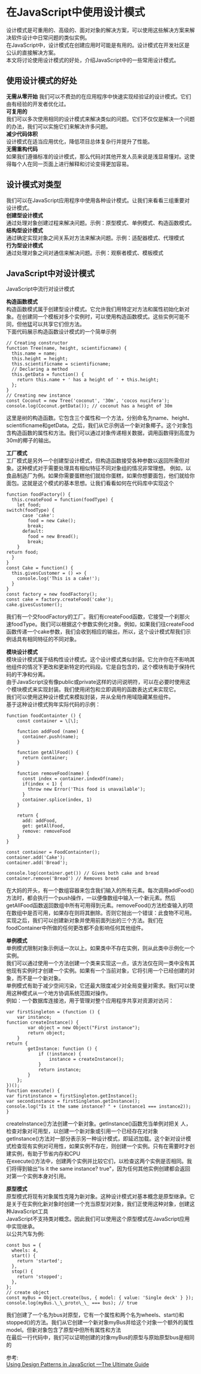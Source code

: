 # 在JavaScript中使用设计模式
设计模式是可重用的、高级的、面对对象的解决方案，可以使用这些解决方案来解决软件设计中日常问题的类似实例。  
在JavaScript中，设计模式在创建应用时可能是有用的。设计模式在开发社区是公认的直接解决方案。  
本文将讨论使用设计模式的好处，介绍JavaScript中的一些常用设计模式。  

## 使用设计模式的好处
**无需从零开始**
我们可以不费劲的在应用程序中快速实现经验证的设计模式。它们由有经验的开发者优化过。  
**可复用的**  
我们可以多次使用相同的设计模式来解决类似的问题。它们不仅仅是解决一个问题的办法，我们可以实施它们来解决许多问题。  
**减少代码体积**  
设计模式在适当应用优化，降低项目总体复杂行并提升了性能。  
**无需重构代码**  
如果我们遵循标准的设计模式，那么代码对其他开发人员来说是浅显易懂对。这使得每个人在同一页面上进行解释和讨论变得更加容易。  

## 设计模式对类型
我们可以在JavaScript应用程序中使用各种设计模式。让我们来看看三组重要对设计模式。  
**创建型设计模式**  
通过处理对象创建过程来解决问题。示例：原型模式、单例模式、构造函数模式。  
**结构型设计模式**  
通过确定实现对象之间关系对方法来解决问题。示例：适配器模式、代理模式  
**行为型设计模式**  
通过处理对象之间对通信来解决问题。示例：观察者模式、模板模式  

## JavaScript中对设计模式
JavaScript中流行对设计模式  

**构造函数模式**  
构造函数模式属于创建型设计模式。它允许我们用特定对方法和属性初始化新对象。在创建同一个模板对多个实例时，可以使用构造函数模式。这些实例可能不同，但他猛可以共享它们但方法。  
下面代码展示构造函数设计模式的一个简单示例  
``` 
// Creating constructor
function Tree(name, height, scientificname) {
  this.name = name;
  this.height = height;
  this.scientificname = scientificname;
  // Declaring a method
  this.getData = function() {
    return this.name + ' has a height of ' + this.height;
  };
}
// Creating new instance
const Coconut = new Tree('coconut', '30m', 'cocos nucifera');
console.log(Coconut.getData()); // coconut has a height of 30m
```
这里是树的构造函数。它包含三个属性和一个方法，分别命名为name、height、scientificname和getData。之后，我们从它示例话一个新对象椰子。这个对象包含构造函数的属性和方法。我们可以通过对象传递相关数据，调用函数得到高度为30m的椰子的输出。  

**工厂模式**  
工厂模式是另外一个创建型设计模式，但构造函数接受各种参数以返回所需但对象。这种模式对于需要处理具有相似特征不同对象组的情况非常理想。
例如，以食品制造厂为例。如果你需要蛋糕他们就给你蛋糕，如果你想要面包，他们就给你面包。这就是这个模式的基本思想。让我们看看如何在代码库中实现这个  
``` 
function foodFactory() {
  this.createFood = function(foodType) {
    let food;
switch(foodType) {
      case 'cake':
        food = new Cake();
        break;
      default:
        food = new Bread();
        break;
    }
return food;
  }
}
const Cake = function() {
  this.givesCustomer = () => {
    console.log('This is a cake!');
  }
}
const factory = new foodFactory();
const cake = factory.createFood('cake');
cake.givesCustomer();
```
我们有一个交foodFactory的工厂。我们有createFood函数，它接受一个刹那火速foodType。我们可以根据这个参数实例化对象。例如，如果我们往createFood函数传递一个cake参数，我们会收到相应的输出，所以，这个设计模式帮我们示例话具有相同特征的不同对象。  

**模块设计模式**  
模块设计模式属于结构性设计模式。这个设计模式类似封装。它允许你在不影响其他组件的情况下更改和更新特定的代码段。它是自包含的，这个模块有助于保持代码的干净和分离。  
由于JavaScript没有像public或private这样的访问说明符，可以在必要时使用这个模块模式来实现封装。我们使用闭包和立即调用的函数表达式来实现它。  
我们可以使用这种设计模式来模拟封装，并从全局作用域隐藏某些组件。  
基于这种设计模式狗年实际代码的示例：  
``` 
function foodContainter () {
    const container = \[\];
    
    function addFood (name) {
      container.push(name);
    }
    
    function getAllFood() {
      return container;
    }
    
    function removeFood(name) {
      const index = container.indexOf(name);
      if(index < 1) {
        throw new Error('This food is unavailable');
      }
      container.splice(index, 1)
    }
    
    return {
      add: addFood,
      get: getAllFood,
      remove: removeFood
    }
}
    
const container = FoodContainter();
container.add('Cake');
container.add('Bread');
    
console.log(container.get()) // Gives both cake and bread
container.remove('Bread') // Removes bread
```
在大妈的开头，有一个数组容器来包含我们输入的所有元素。每次调用addFood()方法时，都会执行一个push操作，一以便像数组中输入一个新元素。然后getAllFood函数返回数组中所有可用得到元素。removeFood()方法检查输入的项在数组中是否可用，如果存在则将其删除。否则它抛出一个错误：此食物不可用。  
实现之后，我们可以创建新对象并使用前面列出的三个方法。我们在foodContainer中所做的任何更改都不会影响任何其他组件。  

**单例模式**  
单例模式限制对象示例话一次以上。如果类中不存在实例，则从此类中示例化一个实例。  
我们可以通过使用一个方法创建一个类来实现这一点，该方法仅在同一类中没有其他现有实例时才创建一个实例。如果有一个当前对象，它将引用一个已经创建的对象，而不是一个新对象。  
单例模式有助于减少空间污染，它还最大限度减少对全局变量对需求。我们可以使用这种模式从一个地方协调系统范围对操作。  
例如：一个数据库连接池，用于管理对整个应用程序共享对资源对访问：  
``` 
var firstSingleton = (function () {
    var instance;
function createInstance() {
        var object = new Object("First instance");
        return object;
    }
return {
        getInstance: function () {
            if (!instance) {
                instance = createInstance();
            }
            return instance;
        }
    };
})();
function execute() {
var firstinstance = firstSingleton.getInstance();
var secondinstance = firstSingleton.getInstance();
console.log("Is it the same instance? " + (instance1 === instance2));
}
```
createInstance()方法创建一个新对象。getInstance()函数充当单例对把关 人，检查对象对可用型，以创建一个新对象或引用一个已经存在对对象  
getInstance()方法对一部分表示另一种设计模式，即延迟加载。这个新对设计模式检查现有实例对可用性，如果实例不存在，则创建一个实例。只有在需要时才创建实例，有助于节省内存和CPU  
在execute()方法中，创建两个实例并比较它们，以检查这两个实例是否相同。我们将得到输出"Is it the same instance? true"，因为任何其他实例创建都会返回对第一个实例本身对引用。  

**原型模式**  
原型模式将现有对象属性克隆为新对象。这种设计模式对基本概念是原型继承。它是关于在实例化新对象时创建一个充当原型对对象，我们正使用这种对象，创建这种JavaScript工具  
JavaScript不支持类对概念。因此我们可以使用这个原型模式在JavaScript应用中实现继承。  
以公共汽车为例:  
``` 
const bus = {
  wheels: 4,
  start() {
    return 'started';
  },
  stop() {
    return 'stopped';
  },
};
// create object
const myBus = Object.create(bus, { model: { value: 'Single deck' } });
console.log(myBus.\_\_proto\_\_ === bus); // true
```
我们创建了一个名为bus对原型，它有一个属性和两个名为wheels、start()和stopped()的方法。我们从它创建一个新对象myBus并给这个对象一个额外的属性model。但新对象包含了原型中但所有属性和方法  
在最后一行代码中，我们可以证明创建的对象myBus的原型与原始原型bus是相同的  



参考:  
[Using Design Patterns in JavaScript —The Ultimate Guide](https://www.syncfusion.com/blogs/post/using-design-patterns-in-javascript-the-ultimate-guide.aspx)
